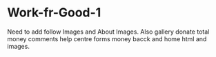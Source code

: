 # Work-fr-Good-1
Need to add follow Images and About Images.
Also gallery donate total money comments help centre forms  money bacck and home html and images.
